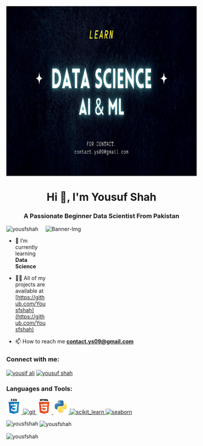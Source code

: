 <img align="middle" alt="Banner-Img" src=https://github.com/Yousfshah/Yousfshah/blob/main/Banner.jpg height="450px" />

<h1 align="center">Hi 👋, I'm Yousuf Shah</h1>
<h3 align="center">A Passionate Beginner Data Scientist From Pakistan</h3>

<img align="right" alt="Banner-Img" src=https://github.com/Yousfshah/Yousfshah/blob/main/gif.gif/ height="250px" width="400px">


<p align="left"> <img src="https://komarev.com/ghpvc/?username=yousfshah&label=Profile%20views&color=0e75b6&style=flat" alt="yousfshah" /> </p>

- 🌱 I’m currently learning **Data Science**

- 👨‍💻 All of my projects are available at [https://github.com/Yousfshah](https://github.com/Yousfshah)

- 📫 How to reach me **contact.ys09@gmail.com**

<h3 align="left">Connect with me:</h3>
<p align="left">
<a href="https://www.linkedin.com/in/yousif-ali-7ba9492b4/" target="blank"><img align="center" src="https://raw.githubusercontent.com/rahuldkjain/github-profile-readme-generator/master/src/images/icons/Social/linked-in-alt.svg" alt="yousif ali" height="30" width="40" /></a>
<a href="https://www.kaggle.com/yousufshah" target="blank"><img align="center" src="https://raw.githubusercontent.com/rahuldkjain/github-profile-readme-generator/master/src/images/icons/Social/kaggle.svg" alt="yousuf shah" height="30" width="40" /></a>
</p>

<h3 align="left">Languages and Tools:</h3>
<p align="left"> <a href="https://www.w3schools.com/css/" target="_blank" rel="noreferrer"> <img src="https://raw.githubusercontent.com/devicons/devicon/master/icons/css3/css3-original-wordmark.svg" alt="css3" width="40" height="40"/> </a> <a href="https://git-scm.com/" target="_blank" rel="noreferrer"> <img src="https://www.vectorlogo.zone/logos/git-scm/git-scm-icon.svg" alt="git" width="40" height="40"/> </a> <a href="https://www.w3.org/html/" target="_blank" rel="noreferrer"> <img src="https://raw.githubusercontent.com/devicons/devicon/master/icons/html5/html5-original-wordmark.svg" alt="html5" width="40" height="40"/> </a> <a href="https://www.python.org" target="_blank" rel="noreferrer"> <img src="https://raw.githubusercontent.com/devicons/devicon/master/icons/python/python-original.svg" alt="python" width="40" height="40"/> </a> <a href="https://scikit-learn.org/" target="_blank" rel="noreferrer"> <img src="https://upload.wikimedia.org/wikipedia/commons/0/05/Scikit_learn_logo_small.svg" alt="scikit_learn" width="40" height="40"/> </a> <a href="https://seaborn.pydata.org/" target="_blank" rel="noreferrer"> <img src="https://seaborn.pydata.org/_images/logo-mark-lightbg.svg" alt="seaborn" width="40" height="40"/> </a> </p>

<p><img align="left" src="https://github-readme-stats.vercel.app/api/top-langs?username=yousfshah&show_icons=true&locale=en&layout=compact" alt="yousfshah" /></p>

<p>&nbsp;<img align="center" src="https://github-readme-stats.vercel.app/api?username=yousfshah&show_icons=true&locale=en" alt="yousfshah" /></p>

<p><img align="center" src="https://github-readme-streak-stats.herokuapp.com/?user=yousfshah&" alt="yousfshah" /></p>
